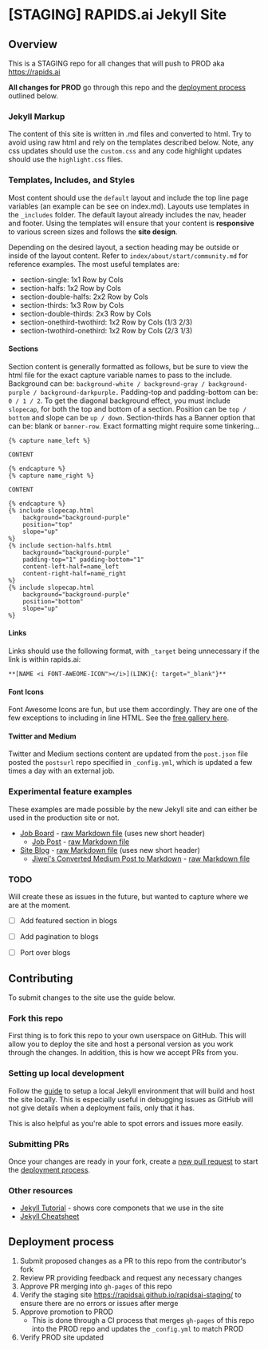 # [STAGING] RAPIDS.ai Jekyll Site

## Overview

This is a STAGING repo for all changes that will push to PROD aka https://rapids.ai

**All changes for PROD** go through this repo and the [deployment process](#deployment-process) outlined below.

### Jekyll Markup

The content of this site is written in .md files and converted to html. Try to avoid using raw html and rely on the templates described below. Note, any css updates should use the `custom.css` and any code highlight updates should use the `highlight.css` files. 

### Templates, Includes, and Styles

Most content should use the `default` layout and include the top line page variables (an example can be see on index.md). Layouts use templates in the `_includes` folder. The default layout already includes the nav, header and footer. Using the templates will ensure that your content is **responsive** to various screen sizes and follows the **site design**.

Depending on the desired layout, a section heading may be outside or inside of the layout content. Refer to `index/about/start/community.md` for reference examples. The most useful templates are:

* section-single: 1x1 Row by Cols
* section-halfs: 1x2 Row by Cols
* section-double-halfs: 2x2 Row by Cols
* section-thirds: 1x3 Row by Cols
* section-double-thirds: 2x3 Row by Cols
* section-onethird-twothird: 1x2 Row by Cols (1/3 2/3)
* section-twothird-onethird: 1x2 Row by Cols (2/3 1/3)

#### Sections
Section content is generally formatted as follows, but be sure to view the html file for the exact capture variable names to pass to the include. Background can be: `background-white / background-gray / background-purple / background-darkpurple.` Padding-top and padding-bottom can be: `0 / 1 / 2`. To get the diagonal background effect, you must include `slopecap`, for both the top and bottom of a section. Position can be `top / bottom` and slope can be `up / down`. Section-thirds has a Banner option that can be: blank or `banner-row`. Exact formatting might require some tinkering...

```
{% capture name_left %}

CONTENT

{% endcapture %}
{% capture name_right %}

CONTENT

{% endcapture %}
{% include slopecap.html 
    background="background-purple" 
    position="top" 
    slope="up" 
%}
{% include section-halfs.html 
    background="background-purple" 
    padding-top="1" padding-bottom="1" 
    content-left-half=name_left 
    content-right-half=name_right 
%} 
{% include slopecap.html 
    background="background-purple" 
    position="bottom" 
    slope="up" 
%}

```
#### Links
Links should use the following format, with `_target` being unnecessary if the link is within rapids.ai: 
```
**[NAME <i FONT-AWEOME-ICON"></i>](LINK){: target="_blank"}**
```

#### Font Icons
Font Awesome Icons are fun, but use them accordingly. They are one of the few exceptions to including in line HTML. See the [free gallery here](https://fontawesome.com/icons?d=gallery&m=free).

#### Twitter and Medium 
Twitter and Medium sections content are updated from the `post.json` file posted the `postsurl` repo specified in `_config.yml`, which is updated a few times a day with an external job. 


### Experimental feature examples

These examples are made possible by the new Jekyll site and can either be used in the production site or not.

- [Job Board](https://rapidsai.github.io/rapidsai-staging/jobs.html) - [raw Markdown file](/jobs.md) (uses new short header)
  - [Job Post](https://rapidsai.github.io/rapidsai-staging/job/2019/01/01/c-developers.html) - [raw Markdown file](/_posts/2019-01-01-c-developers.md)
- [Site Blog](https://rapidsai.github.io/rapidsai-staging/blog.html) - [raw Markdown file](/blog.md) (uses new short header)
  - [Jiwei's Converted Medium Post to Markdown](https://rapidsai.github.io/rapidsai-staging/blog/2019/01/15/make-sense-of-the-universe-with-rapids-ai.html) - [raw Markdown file](/_posts/2019-01-15-make-sense-of-the-universe-with-rapids-ai.md)

### TODO

Will create these as issues in the future, but wanted to capture where we are at the moment.

- [ ] Add featured section in blogs
- [ ] Add pagination to blogs
- [ ] Port over blogs


## Contributing

To submit changes to the site use the guide below.

### Fork this repo

First thing is to fork this repo to your own userspace on GitHub. This will allow you to deploy the site and host a personal version as you work through the changes. In addition, this is how we accept PRs from you.

### Setting up local development

Follow the [guide](https://help.github.com/articles/setting-up-your-github-pages-site-locally-with-jekyll/) to setup a local Jekyll environment that will build and host the site locally. This is especially useful in debugging issues as GitHub will not give details when a deployment fails, only that it has.

This is also helpful as you're able to spot errors and issues more easily.

### Submitting PRs

Once your changes are ready in your fork, create a [new pull request](https://github.com/rapidsai/rapidsai-staging/compare) to start the [deployment process](#deployment-process).

### Other resources

- [Jekyll Tutorial](https://jekyllrb.com/docs/step-by-step/01-setup/) - shows core componets that we use in the site
- [Jekyll Cheatsheet](https://learn.cloudcannon.com/jekyll-cheat-sheet/)

## Deployment process

1. Submit proposed changes as a PR to this repo from the contributor's fork
2. Review PR providing feedback and request any necessary changes
3. Approve PR merging into `gh-pages` of this repo
4. Verify the staging site https://rapidsai.github.io/rapidsai-staging/ to ensure there are no errors or issues after merge
5. Approve promotion to PROD 
   - This is done through a CI process that merges `gh-pages` of this repo into the PROD repo and updates the `_config.yml` to match PROD
6. Verify PROD site updated
